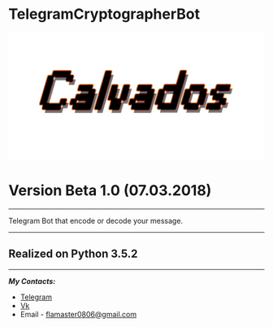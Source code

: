 # TelegramCryptographerBot
![alt text](./Logo.png)
# __Version Beta 1.0 (07.03.2018)__
---
Telegram Bot that encode or decode your message.
***
## Realized on __Python 3.5.2__
***
__*My Contacts:*__
* [Telegram](https://telegram.me/calvados0806)
* [Vk](https://vk.com/id172058693)
* Email - flamaster0806@gmail.com
